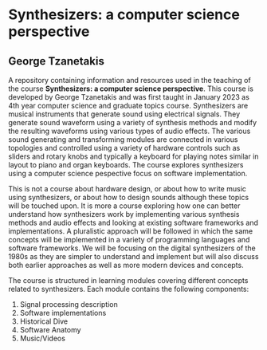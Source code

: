 # Synthesizers: a computer science perspective 
## George Tzanetakis

A repository containing information and resources used in the teaching of the course **Synthesizers: a computer science perspective**. This course is developed by George Tzanetakis and was first taught in January 2023 as 4th year computer science and graduate topics course. Synthesizers are musical instruments that generate sound using electrical signals. They generate sound waveform using a variety of synthesis methods and modify the resulting waveforms using various types of audio effects. The various sound generating and transforming modules are connected in various topologies and controlled using a variety of hardware controls such as sliders and rotary knobs and typically a keyboard for playing notes similar in layout to piano and organ keyboards. The course explores synthesizers using a computer science pespective focus on software implementation. 

This is not a course about hardware design, or about how to write music using synthesizers, or about how to design sounds although these topics will be touched upon. It is more a course exploring how one can better understand how synthesizers work by implementing various synthesis methods and audio effects and looking at existing software frameworks and implementations. A pluralistic approach will be followed in which the same concepts will be implemented in a variety of programming languages and software frameworks. We will be focusing on the digital synthesizers of the 1980s as they are simpler to understand and implement but will also discuss both earlier approaches as well as more modern devices and concepts. 

The course is structured in learning modules covering different concepts related to synthesizers. Each module contains the following components: 
  1. Signal processing description 
  2. Software implementations
  3. Historical Dive 
  4. Software Anatomy 
  5. Music/Videos 








